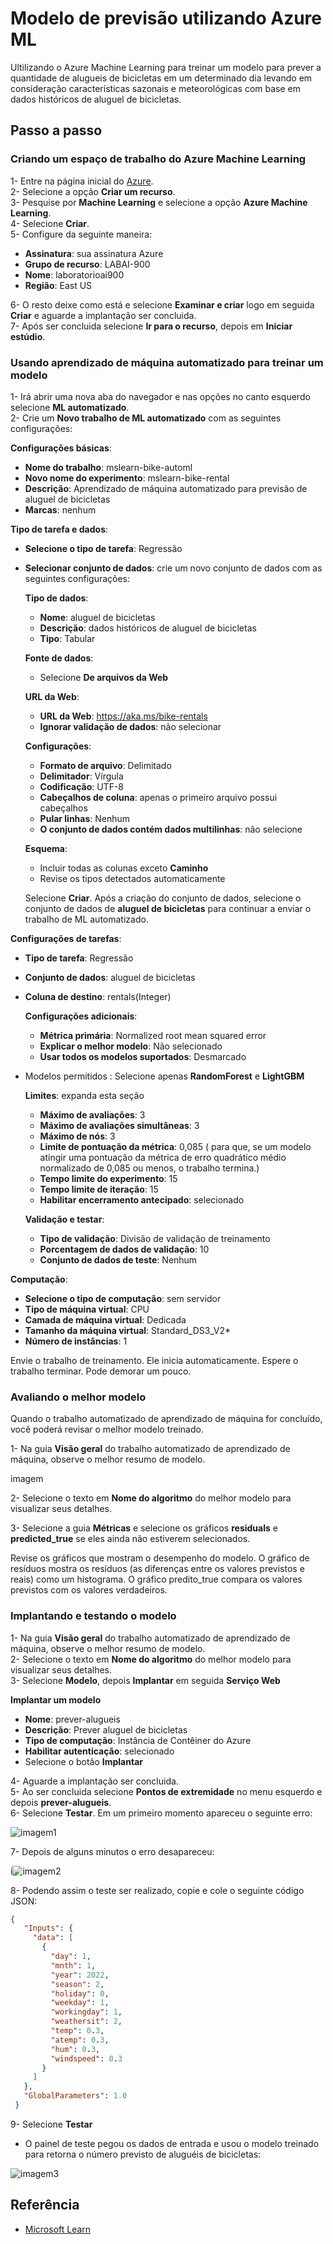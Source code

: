 
# Modelo de previsão utilizando Azure ML

Ultilizando o Azure Machine Learning para treinar um modelo para prever a quantidade de alugueis de bicicletas em um determinado dia levando em consideração características sazonais e meteorológicas com base em dados históricos de aluguel de bicicletas.




## Passo a passo
### Criando um espaço de trabalho do Azure Machine Learning

1- Entre na página inicial do [Azure](https://portal.azure.com/#home).  
2- Selecione a opção **Criar um recurso**.  
3- Pesquise por **Machine Learning** e selecione a opção **Azure Machine Learning**.  
4-  Selecione **Criar**.  
5-  Configure da seguinte maneira:  
- **Assinatura**: sua assinatura Azure
- **Grupo de recurso**: LABAI-900
- **Nome**: laboratorioai900
- **Região**: East US

6-  O resto deixe como está e selecione **Examinar e criar** logo em seguida **Criar** e aguarde a implantação ser concluida.  
7-  Após ser concluida selecione **Ir para o recurso**, depois em **Iniciar estúdio**.  

### Usando aprendizado de máquina automatizado para treinar um modelo
1-  Irá abrir uma nova aba do navegador e nas opções no canto esquerdo selecione **ML automatizado**.  
2-  Crie um **Novo trabalho de ML automatizado** com as seguintes configurações:

**Configurações básicas**:

- **Nome do trabalho**: mslearn-bike-automl
- **Novo nome do experimento**: mslearn-bike-rental
- **Descrição**: Aprendizado de máquina automatizado para previsão de aluguel de bicicletas
- **Marcas**: nenhum

**Tipo de tarefa e dados**:
- **Selecione o tipo de tarefa**: Regressão
- **Selecionar conjunto de dados**: crie um novo conjunto de dados com as seguintes configurações:

    **Tipo de dados**:
    - **Nome**: aluguel de bicicletas
    - **Descrição**: dados históricos de aluguel de bicicletas
    - **Tipo**: Tabular

    **Fonte de dados**:
    - Selecione **De arquivos da Web**  

    **URL da Web**:
    - **URL da Web**: https://aka.ms/bike-rentals
    - **Ignorar validação de dados**: não selecionar

    **Configurações**:
    - **Formato de arquivo**: Delimitado
    - **Delimitador**: Vírgula
    - **Codificação**: UTF-8
    - **Cabeçalhos de coluna**: apenas o primeiro arquivo possui cabeçalhos
    - **Pular linhas**: Nenhum
    - **O conjunto de dados contém dados multilinhas**: não selecione

    **Esquema**: 
    - Incluir todas as colunas exceto **Caminho**
    - Revise os tipos detectados automaticamente
    
    Selecione **Criar**. Após a criação do conjunto de dados, selecione o conjunto de dados de **aluguel de bicicletas** para continuar a enviar o trabalho de ML automatizado.

**Configurações de tarefas**:

- **Tipo de tarefa**: Regressão
- **Conjunto de dados**: aluguel de bicicletas
- **Coluna de destino**: rentals(Integer)

    **Configurações adicionais**:
    - **Métrica primária**: Normalized root mean squared error
    - **Explicar o melhor modelo**: Não selecionado
    - **Usar todos os modelos suportados**: Desmarcado
- Modelos permitidos : Selecione apenas **RandomForest** e **LightGBM**

    **Limites**: expanda esta seção
    - **Máximo de avaliações**: 3
    - **Máximo de avaliações simultâneas**: 3
    - **Máximo de nós**: 3
    - **Limite de pontuação da métrica**: 0,085 ( para que, se um modelo atingir uma pontuação da métrica de erro quadrático médio normalizado de 0,085 ou menos, o trabalho termina.)
    - **Tempo limite do experimento**: 15
    - **Tempo limite de iteração**: 15
    - **Habilitar encerramento antecipado**: selecionado

    **Validação e testar**:
    - **Tipo de validação**: Divisão de validação de treinamento
    - **Porcentagem de dados de validação**: 10
    - **Conjunto de dados de teste**: Nenhum

**Computação**:

- **Selecione o tipo de computação**: sem servidor
- **Tipo de máquina virtual**: CPU
- **Camada de máquina virtual**: Dedicada
- **Tamanho da máquina virtual**: Standard_DS3_V2*
- **Número de instâncias**: 1

Envie o trabalho de treinamento. Ele inicia automaticamente. Espere o trabalho terminar. Pode demorar um pouco.

### Avaliando o melhor modelo

Quando o trabalho automatizado de aprendizado de máquina for concluído, você poderá revisar o melhor modelo treinado.

1- Na guia **Visão geral** do trabalho automatizado de aprendizado de máquina, observe o melhor resumo de modelo.  

imagem

2- Selecione o texto em **Nome do algoritmo** do melhor modelo para visualizar seus detalhes.

3- Selecione a guia **Métricas** e selecione os gráficos **residuals** e **predicted_true** se eles ainda não estiverem selecionados.

Revise os gráficos que mostram o desempenho do modelo. O gráfico de resíduos mostra os resíduos (as diferenças entre os valores previstos e reais) como um histograma. O gráfico predito_true compara os valores previstos com os valores verdadeiros.

### Implantando e testando o modelo

1- Na guia **Visão geral** do trabalho automatizado de aprendizado de máquina, observe o melhor resumo de modelo.  
2- Selecione o texto em **Nome do algoritmo** do melhor modelo para visualizar seus detalhes.  
3- Selecione **Modelo**, depois **Implantar** em seguida **Serviço Web**

**Implantar um modelo**
- **Nome**: prever-alugueis
- **Descrição**: Prever aluguel de bicicletas
- **Tipo de computação**: Instância de Contêiner do Azure
- **Habilitar autenticação**: selecionado
- Selecione o botão **Implantar**

4- Aguarde a implantação ser concluida.  
5- Ao ser concluida selecione **Pontos de extremidade** no menu esquerdo e depois **prever-alugueis**.  
6- Selecione **Testar**. Em um primeiro momento apareceu o seguinte erro:

![imagem1](imagens/imagem1.png)

7- Depois de alguns minutos o erro desapareceu:

i![imagem2](imagens/imagem2.png)

8- Podendo assim o teste ser realizado, copie e cole o seguinte código JSON:

```JSON
{
   "Inputs": { 
     "data": [
       {
         "day": 1,
         "mnth": 1,   
         "year": 2022,
         "season": 2,
         "holiday": 0,
         "weekday": 1,
         "workingday": 1,
         "weathersit": 2, 
         "temp": 0.3, 
         "atemp": 0.3,
         "hum": 0.3,
         "windspeed": 0.3 
       }
     ]    
   },   
   "GlobalParameters": 1.0
 }
```
9- Selecione **Testar**
- O painel de teste pegou os dados de entrada e usou o modelo treinado para retorna o número previsto de aluguéis de bicicletas:

![imagem3](imagens/imagem3.png)
## Referência

 - [Microsoft Learn](https://microsoftlearning.github.io/mslearn-ai-fundamentals/Instructions/Labs/01-machine-learning.html)

